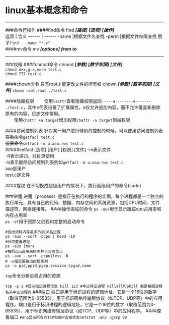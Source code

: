 # linux基本概念和命令
---
###命令行操作
####find命令
find ***[路径]*** ***[选项]*** ***[操作]***  
选项    |  含义
------  | ------
-name |根据文件名查找
-perm |根据文件权限查找
例子<span>`find . -name "*.c"`</span>  
####mv命令
mv ***[options]***  ***from*** ***to***

----
###权限
####chmod命令
chmod ***[参数]*** ***[数字权限]*** ***[文件]***  
<span style="">`chmod u+x,g-x,o=rw test.c`</span>  
<span style="">`chmod 777 test.c`</span>

####chown命令
只有root才能更改文件的所有权
chown ***[参数]*** ***[数字权限]*** ***[文件]*** 
<span style="">`chown root:root ./test.c`</span> 

####隐藏权限
&emsp;&emsp;使用<span>`lsattr`</span>查看隐藏权限返回<span>`-----a--------e------- ./test.c`</span>，其中e代表设置了扩展属性，a仅允许追加内容，而不允许覆盖和删除原有的内容，日志文件常用。  
&emsp;&emsp;使用<span>`chattr +a target`</span>增加权限<span>`chattr -a target`</span>删减权限

####访问控制列表
针对某一用户进行特别的控制的时候，可以使用访问控制列表  
~~查看命令~~<span>`getfacl test.c`</span>  
~~设置命令~~<span>`setfacl -m u:aaa:rwx test.c`</span>  
#####setfacl [选项] [用户] [权限] [文件]
-m表示文件  
-R表示递归，对目录使用  
-b表示删除访问控制列表例如<span>`getfacl -m u:aaa:rwx test.c`</span>  
aaa是用户  
test.c是文件

####提权
在不切换成超级用户的情况下，执行超级用户的命令(sudo)  

###进程
进程（process）是指正在执行的程序的实例。每个进程都是一个独立的执行单元，具有自己的代码、数据、内存空间和系统资源，包括CPU时间、文件描述符、网络连接等。
####操作进程的命令
```ps -aux```用于显示跟踪cpu占用率和内存占用率   
```ps -ef```用于跟踪父进程和完整的启动命令
```
#找出消耗内存最多的前10名进程
ps -aux --sort -pcpu | head -10  
#分页查看进程
ps -aux |more
#按照cpu占用来排序并且分页显示
ps -aux --sort -pcpu|less -N  
# -o指定要输出的信息列
ps -o pid,ppid,pgrp,session,tpgid,comm
```

```top```命令分析进程占用的资源  

```top -p 1 #显示指定进程信息 kill 123 #中止特定进程 killall和pkill 都是根据进程名来中止进程的```
###端口
端口是用于标识进程的逻辑地址，它是一个16位的数字（取值范围为0-65535），用于标识网络传输层协议（如TCP、UDP等）中的应用程序。端口是用于标识进程的逻辑地址，它是一个16位的数字（取值范围为0-65535），用于标识网络传输层协议（如TCP、UDP等）中的应用程序。
####查看端口
```#anp显示所有的TCP和UDP连接状态netstat -anp |gerp 80```